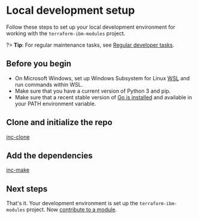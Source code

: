 # Local development setup

Follow these steps to set up your local development environment for working with the `terraform-ibm-modules` project.

?> **Tip**: For regular maintenance tasks, see [Regular developer tasks](dev-maintenance.md).

## Before you begin

- On Microsoft Windows, set up Windows Subsystem for Linux [WSL](https://ubuntu.com/wsl) and run commands within WSL.
- Make sure that you have a current version of Python 3 and pip.
- Make sure that a recent stable version of [Go is installed](https://go.dev/doc/install) and available in your PATH environment variable.

## Clone and initialize the repo

[inc-clone](inc-clone.md ':include')

## Add the dependencies

[inc-make](inc-make.md ':include')

## Next steps

That's it. Your development environment is set up the `terraform-ibm-modules` project. Now [contribute to a module](contribute-module.md).
